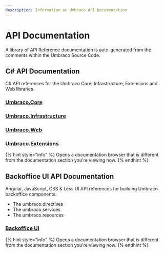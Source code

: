 ```yaml
---
description: Information on Umbraco API Documentation
---
```


# API Documentation

A library of API Reference documentation is auto-generated from the comments within the Umbraco Source Code.

## C# API Documentation

C# API references for the Umbraco Core, Infrastructure, Extensions and Web libraries.

### [Umbraco.Core](https://apidocs.umbraco.com/v11/csharp/api/Umbraco.Cms.Core.html)

### [Umbraco.Infrastructure](https://apidocs.umbraco.com/v11/csharp/api/Umbraco.Cms.Infrastructure.html)

### [Umbraco.Web](https://apidocs.umbraco.com/v11/csharp/api/Umbraco.Cms.Web.Common.html)

### [Umbraco.Extensions](https://apidocs.umbraco.com/v11/csharp/api/Umbraco.Extensions.html)

{% hint style="info" %}
Opens a documentation browser that is different from the documentation section you're viewing now.
{% endhint %}

## Backoffice UI API Documentation

Angular, JavaScript, CSS & Less UI API references for building Umbraco backoffice components.

* The umbraco.directives
* The umbraco.services
* The umbraco.resources

### [Backoffice UI](https://apidocs.umbraco.com/v11/ui)

{% hint style="info" %}
Opens a documentation browser that is different from the documentation section you're viewing now.
{% endhint %}
